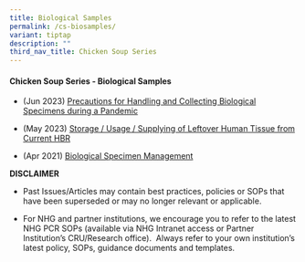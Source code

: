 ```yaml
---
title: Biological Samples
permalink: /cs-biosamples/
variant: tiptap
description: ""
third_nav_title: Chicken Soup Series
---
```

<h4><strong>Chicken Soup Series - Biological Samples</strong></h4>
<p></p>
<ul data-tight="true" class="tight">
<li>
<p>(Jun 2023) <a href="/files/Training Files 2CS/(01) Biological Samples/Jun_23__Precautions_for_Handling_and_Collecting_Biological_Specimens_during_a_Pandemic.pdf" rel="noopener noreferrer nofollow" target="_blank">Precautions for Handling and Collecting Biological Specimens during a Pandemic</a>
</p>
</li>
<li>
<p>(May 2023) <a href="/files/Training Files 2CS/(01) Biological Samples/May_23__Storage_Usage_Supplying_of_Leftover_Human_Tissue_from_Current_HBR.pdf" rel="noopener noreferrer nofollow" target="_blank">Storage / Usage / Supplying of Leftover Human Tissue from Current HBR</a>
</p>
</li>
<li>
<p>(Apr 2021) <a href="/files/Training Files 2CS/(01) Biological Samples/Apr_21__Biological_Specimen_Management.pdf" rel="noopener noreferrer nofollow" target="_blank">Biological Specimen Management</a>
</p>
</li>
</ul>
<p></p>
<p></p>
<p></p>
<p></p>
<p><strong>DISCLAIMER</strong>
</p>
<ul data-tight="true" class="tight">
<li>
<p>Past Issues/Articles may contain best practices, policies or SOPs that
have been superseded or may no longer relevant or applicable.</p>
</li>
<li>
<p>For NHG and partner institutions, we encourage you to refer to the latest
NHG PCR SOPs (available via NHG Intranet access or Partner Institution’s
CRU/Research office).&nbsp; Always refer to your own institution’s latest
policy, SOPs, guidance documents and templates.</p>
</li>
</ul>
<p></p>